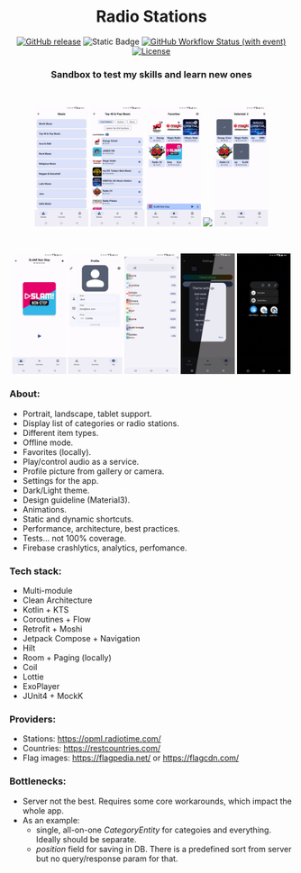 <div align="center">

# Radio Stations

[![GitHub release](https://img.shields.io/github/v/release/AlexeyMerov/RadioStations)](https://github.com/AlexeyMerov/RadioStations/releases)
![Static Badge](https://img.shields.io/badge/26-blue?logo=android&label=minSdk)
[![GitHub Workflow Status (with event)](https://img.shields.io/github/actions/workflow/status/AlexeyMerov/RadioStations/android.yml?event=push&logo=github&logoColor=white)](https://github.com/AlexeyMerov/RadioStations/actions)
[![License](https://img.shields.io/github/license/AlexeyMerov/RadioStations?color=blue)](LICENSE)

### Sandbox to test my skills and learn new ones

<br>
<p>
  <img src="./preview/1.png" width="19%" /> 
  <img src="./preview/2.png" width="19%" />
  <img src="./preview/3.png" width="19%" /> 
  <img src="./preview/10.gif" width="19%" /> 
  <img src="./preview/4.png" width="19%" /> 
</p>

<br>
<p>
  <img src="./preview/5.png" width="19%" /> 
  <img src="./preview/6.png" width="19%" />
  <img src="./preview/7.png" width="19%" /> 
  <img src="./preview/8.png" width="19%" /> 
  <img src="./preview/9.png" width="19%" /> 
</p>

</div>

### About:

- Portrait, landscape, tablet support.
- Display list of categories or radio stations.
- Different item types.
- Offline mode.
- Favorites (locally).
- Play/control audio as a service.
- Profile picture from gallery or camera.
- Settings for the app.
- Dark/Light theme.
- Design guideline (Material3).
- Animations.
- Static and dynamic shortcuts.
- Performance, architecture, best practices.
- Tests... not 100% coverage.
- Firebase crashlytics, analytics, perfomance.

### Tech stack:

- Multi-module
- Clean Architecture
- Kotlin + KTS
- Coroutines + Flow
- Retrofit + Moshi
- Jetpack Compose + Navigation
- Hilt
- Room + Paging (locally)
- Coil
- Lottie
- ExoPlayer
- JUnit4 + MockK

### Providers:

- Stations: https://opml.radiotime.com/
- Countries: https://restcountries.com/
- Flag images: https://flagpedia.net/ or https://flagcdn.com/

### Bottlenecks:

- Server not the best. Requires some core workarounds, which impact the whole app.
- As an example:
    - single, all-on-one _CategoryEntity_ for categoies and everything. Ideally should be separate.
    - _position_ field for saving in DB. There is a predefined sort from server but no query/response param for that.
